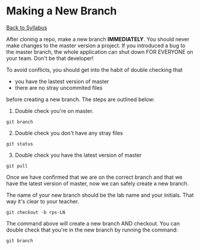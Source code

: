 # Making a New Branch
[Back to Syllabus](/README.md)

After cloning a repo, make a new branch **IMMEDIATELY**. You should never make changes to the master version a project. If you introduced a bug to the master branch, the whole application can shut down FOR EVERYONE on your team. Don't be that developer!

To avoid conflicts, you should get into the habit of double checking that

- you have the lastest version of master
- there are no stray uncommited files

before creating a new branch. The steps are outlined below:

1. Double check you're on master.
```
git branch
```

2. Double check you don't have any stray files
```
git status
```

3. Double check you have the latest version of master
```
git pull
```

Once we have confirmed that we are on the correct branch and that we have the latest version of master, now we can safely create a new branch.

The name of your new branch should be the lab name and your initials. That way it's clear to your teacher.

```
git checkout -b rps-LN
```

The command above will create a new branch AND checkout. You can double check that you're in the new branch by running the command:

```
git branch
```